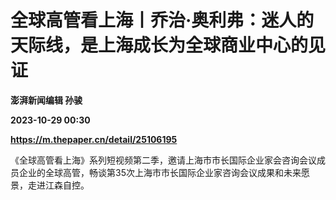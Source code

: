 # 全球高管看上海丨乔治·奥利弗：迷人的天际线，是上海成长为全球商业中心的见证
**澎湃新闻编辑 孙骏**

**2023-10-29 00:30**

**https://m.thepaper.cn/detail/25106195**

《全球高管看上海》系列短视频第二季，邀请上海市市长国际企业家会咨询会议成员企业的全球高管，畅谈第35次上海市市长国际企业家咨询会议成果和未来愿景，走进江森自控。